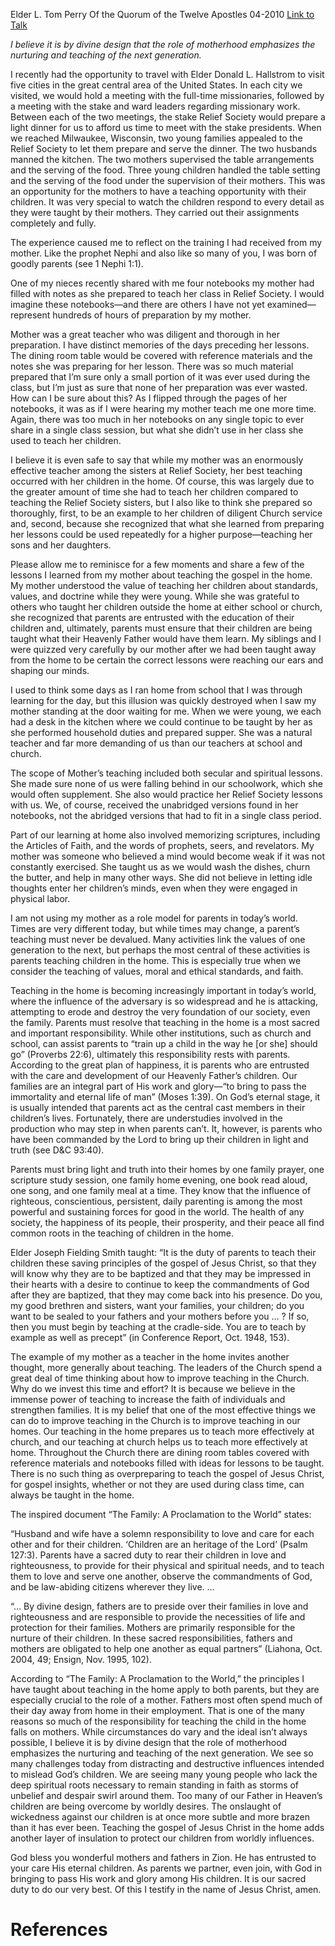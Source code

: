 Elder L. Tom Perry
Of the Quorum of the Twelve Apostles
04-2010
[Link to Talk](https://www.churchofjesuschrist.org/study/general-conference/2010/04/mothers-teaching-children-in-the-home?lang=eng)

_I believe it is by divine design that the role of motherhood emphasizes the nurturing and teaching of the next generation._

I recently had the opportunity to travel with Elder Donald L. Hallstrom to visit five cities in the great central area of the United States. In each city we visited, we would hold a meeting with the full-time missionaries, followed by a meeting with the stake and ward leaders regarding missionary work. Between each of the two meetings, the stake Relief Society would prepare a light dinner for us to afford us time to meet with the stake presidents. When we reached Milwaukee, Wisconsin, two young families appealed to the Relief Society to let them prepare and serve the dinner. The two husbands manned the kitchen. The two mothers supervised the table arrangements and the serving of the food. Three young children handled the table setting and the serving of the food under the supervision of their mothers. This was an opportunity for the mothers to have a teaching opportunity with their children. It was very special to watch the children respond to every detail as they were taught by their mothers. They carried out their assignments completely and fully.

The experience caused me to reflect on the training I had received from my mother. Like the prophet Nephi and also like so many of you, I was born of goodly parents (see 1 Nephi 1:1).

One of my nieces recently shared with me four notebooks my mother had filled with notes as she prepared to teach her class in Relief Society. I would imagine these notebooks—and there are others I have not yet examined—represent hundreds of hours of preparation by my mother.

Mother was a great teacher who was diligent and thorough in her preparation. I have distinct memories of the days preceding her lessons. The dining room table would be covered with reference materials and the notes she was preparing for her lesson. There was so much material prepared that I’m sure only a small portion of it was ever used during the class, but I’m just as sure that none of her preparation was ever wasted. How can I be sure about this? As I flipped through the pages of her notebooks, it was as if I were hearing my mother teach me one more time. Again, there was too much in her notebooks on any single topic to ever share in a single class session, but what she didn’t use in her class she used to teach her children.

I believe it is even safe to say that while my mother was an enormously effective teacher among the sisters at Relief Society, her best teaching occurred with her children in the home. Of course, this was largely due to the greater amount of time she had to teach her children compared to teaching the Relief Society sisters, but I also like to think she prepared so thoroughly, first, to be an example to her children of diligent Church service and, second, because she recognized that what she learned from preparing her lessons could be used repeatedly for a higher purpose—teaching her sons and her daughters.

Please allow me to reminisce for a few moments and share a few of the lessons I learned from my mother about teaching the gospel in the home. My mother understood the value of teaching her children about standards, values, and doctrine while they were young. While she was grateful to others who taught her children outside the home at either school or church, she recognized that parents are entrusted with the education of their children and, ultimately, parents must ensure that their children are being taught what their Heavenly Father would have them learn. My siblings and I were quizzed very carefully by our mother after we had been taught away from the home to be certain the correct lessons were reaching our ears and shaping our minds.

I used to think some days as I ran home from school that I was through learning for the day, but this illusion was quickly destroyed when I saw my mother standing at the door waiting for me. When we were young, we each had a desk in the kitchen where we could continue to be taught by her as she performed household duties and prepared supper. She was a natural teacher and far more demanding of us than our teachers at school and church.

The scope of Mother’s teaching included both secular and spiritual lessons. She made sure none of us were falling behind in our schoolwork, which she would often supplement. She also would practice her Relief Society lessons with us. We, of course, received the unabridged versions found in her notebooks, not the abridged versions that had to fit in a single class period.

Part of our learning at home also involved memorizing scriptures, including the Articles of Faith, and the words of prophets, seers, and revelators. My mother was someone who believed a mind would become weak if it was not constantly exercised. She taught us as we would wash the dishes, churn the butter, and help in many other ways. She did not believe in letting idle thoughts enter her children’s minds, even when they were engaged in physical labor.

I am not using my mother as a role model for parents in today’s world. Times are very different today, but while times may change, a parent’s teaching must never be devalued. Many activities link the values of one generation to the next, but perhaps the most central of these activities is parents teaching children in the home. This is especially true when we consider the teaching of values, moral and ethical standards, and faith.

Teaching in the home is becoming increasingly important in today’s world, where the influence of the adversary is so widespread and he is attacking, attempting to erode and destroy the very foundation of our society, even the family. Parents must resolve that teaching in the home is a most sacred and important responsibility. While other institutions, such as church and school, can assist parents to “train up a child in the way he [or she] should go” (Proverbs 22:6), ultimately this responsibility rests with parents. According to the great plan of happiness, it is parents who are entrusted with the care and development of our Heavenly Father’s children. Our families are an integral part of His work and glory—“to bring to pass the immortality and eternal life of man” (Moses 1:39). On God’s eternal stage, it is usually intended that parents act as the central cast members in their children’s lives. Fortunately, there are understudies involved in the production who may step in when parents can’t. It, however, is parents who have been commanded by the Lord to bring up their children in light and truth (see D&C 93:40).

Parents must bring light and truth into their homes by one family prayer, one scripture study session, one family home evening, one book read aloud, one song, and one family meal at a time. They know that the influence of righteous, conscientious, persistent, daily parenting is among the most powerful and sustaining forces for good in the world. The health of any society, the happiness of its people, their prosperity, and their peace all find common roots in the teaching of children in the home.

Elder Joseph Fielding Smith taught: “It is the duty of parents to teach their children these saving principles of the gospel of Jesus Christ, so that they will know why they are to be baptized and that they may be impressed in their hearts with a desire to continue to keep the commandments of God after they are baptized, that they may come back into his presence. Do you, my good brethren and sisters, want your families, your children; do you want to be sealed to your fathers and your mothers before you … ? If so, then you must begin by teaching at the cradle-side. You are to teach by example as well as precept” (in Conference Report, Oct. 1948, 153).

The example of my mother as a teacher in the home invites another thought, more generally about teaching. The leaders of the Church spend a great deal of time thinking about how to improve teaching in the Church. Why do we invest this time and effort? It is because we believe in the immense power of teaching to increase the faith of individuals and strengthen families. It is my belief that one of the most effective things we can do to improve teaching in the Church is to improve teaching in our homes. Our teaching in the home prepares us to teach more effectively at church, and our teaching at church helps us to teach more effectively at home. Throughout the Church there are dining room tables covered with reference materials and notebooks filled with ideas for lessons to be taught. There is no such thing as overpreparing to teach the gospel of Jesus Christ, for gospel insights, whether or not they are used during class time, can always be taught in the home.

The inspired document “The Family: A Proclamation to the World” states:

“Husband and wife have a solemn responsibility to love and care for each other and for their children. ‘Children are an heritage of the Lord’ (Psalm 127:3). Parents have a sacred duty to rear their children in love and righteousness, to provide for their physical and spiritual needs, and to teach them to love and serve one another, observe the commandments of God, and be law-abiding citizens wherever they live. …

“… By divine design, fathers are to preside over their families in love and righteousness and are responsible to provide the necessities of life and protection for their families. Mothers are primarily responsible for the nurture of their children. In these sacred responsibilities, fathers and mothers are obligated to help one another as equal partners” (Liahona, Oct. 2004, 49; Ensign, Nov. 1995, 102).

According to “The Family: A Proclamation to the World,” the principles I have taught about teaching in the home apply to both parents, but they are especially crucial to the role of a mother. Fathers most often spend much of their day away from home in their employment. That is one of the many reasons so much of the responsibility for teaching the child in the home falls on mothers. While circumstances do vary and the ideal isn’t always possible, I believe it is by divine design that the role of motherhood emphasizes the nurturing and teaching of the next generation. We see so many challenges today from distracting and destructive influences intended to mislead God’s children. We are seeing many young people who lack the deep spiritual roots necessary to remain standing in faith as storms of unbelief and despair swirl around them. Too many of our Father in Heaven’s children are being overcome by worldly desires. The onslaught of wickedness against our children is at once more subtle and more brazen than it has ever been. Teaching the gospel of Jesus Christ in the home adds another layer of insulation to protect our children from worldly influences.

God bless you wonderful mothers and fathers in Zion. He has entrusted to your care His eternal children. As parents we partner, even join, with God in bringing to pass His work and glory among His children. It is our sacred duty to do our very best. Of this I testify in the name of Jesus Christ, amen.

# References
